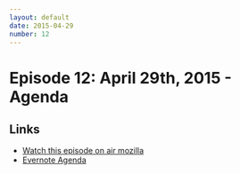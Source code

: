 ```yaml
---
layout: default
date: 2015-04-29
number: 12
---
```


# Episode 12: April 29th, 2015 - Agenda

## Links
* [Watch this episode on air mozilla](https://air.mozilla.org/the-joy-of-coding-mconley-livehacks-on-firefox-episode-12/)
* [Evernote Agenda](https://www.evernote.com/l/AbJp4UJliX9AJqjAX93nNl-0Fv-6ROMKIW4)
